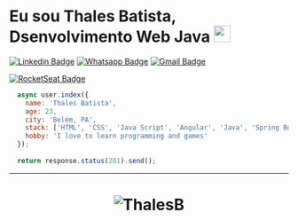 # Eu sou Thales Batista, Dsenvolvimento Web Java <img src="https://github.com/TheDudeThatCode/TheDudeThatCode/blob/master/Assets/Mario_Hello_Big.gif" width="30px">

[![Linkedin Badge](https://img.shields.io/badge/-Linkedin-6633cc?style=flat-square&logo=Linkedin&logoColor=white&color=black&link=https://www.linkedin.com/in/thales-batista-561621129/)](https://www.linkedin.com/in/thales-batista-561621129/)
[![Whatsapp Badge](https://img.shields.io/badge/-WhatsApp-6633cc?style=flat-square&logo=Whatsapp&logoColor=white&color=black&link=https://api.whatsapp.com/send?phone=5591985699690)](https://api.whatsapp.com/send?phone=5591985699690)
[![Gmail Badge](https://img.shields.io/badge/-Gmail-c14438?style=flat-square&logo=Gmail&logoColor=white&color=black&link=mailto:thalesbatista18@gmail.com)](mailto:thalesbatista18@gmail.com)
<!--[![Sourcerer Badge](https://img.shields.io/badge/-Sourcerer.io-6633cc?style=flat-square&logo=appveyor&logoColor=white&color=black&link=https://sourcerer.io/duduxs)](https://sourcerer.io/duduxs)-->
[![RocketSeat Badge](https://img.shields.io/badge/-RocketSeat-6633cc?style=flat-square&logo=Polymer-Project&logoColor=white&color=black&link=https://app.rocketseat.com.br/me/thales-batista-05708)](https://app.rocketseat.com.br/me/thales-batista-05708)
<!--[![Medium Badge](https://img.shields.io/badge/-Medium-6633cc?style=flat-square&logo=Elixir&logoColor=white&color=black&link=https://medium.com/@duduxss3)](https://medium.com/@duduxss3)-->
<!--[![HackerRank Badge](https://img.shields.io/badge/-HackerRank-6633cc?style=flat-square&logo=HackerRank&logoColor=white&color=black&link=https://www.hackerrank.com/Edudev142)](https://www.hackerrank.com/Edudev142)-->
<!--[![duduxss3.github.io Badge](https://img.shields.io/badge/-duduxs.github.io-6633cc?style=flat-square&logo=DTube&logoColor=white&color=black&link=https://duduxs.github.io/portfolio/)](https://duduxs.github.io/portfolio/)-->

```javascript
  async user.index({
    name: 'Thales Batista',
    age: 23,
    city: 'Belém, PA',
    stack: ['HTML', 'CSS', 'Java Script', 'Angular', 'Java', 'Spring Boot REST API', 'TypeScript'],
    hobby: 'I love to learn programming and games'
  });
  
  return response.status(201).send();
```
<hr>
<h1 align="center">
<img alt="ThalesB" src="https://github-readme-stats.codestackr.vercel.app/api?username=ThalesB&show_icons=true&hide_border=true&theme=dark" />
</h1>
